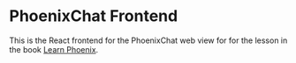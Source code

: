 # PhoenixChat Frontend

This is the React frontend for the PhoenixChat web view for for the lesson in the book [Learn Phoenix](https://learnphoenix.io).
